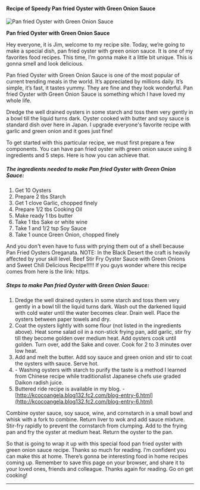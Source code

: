             

#### Recipe of Speedy Pan fried Oyster with Green Onion Sauce

![Pan fried Oyster with Green Onion Sauce](https://img-global.cpcdn.com/recipes/969e46d74a644fc3/751x532cq70/pan-fried-oyster-with-green-onion-sauce-recipe-main-photo.jpg)

**Pan fried Oyster with Green Onion Sauce**

Hey everyone, it is Jim, welcome to my recipe site. Today, we’re going to make a special dish, pan fried oyster with green onion sauce. It is one of my favorites food recipes. This time, I’m gonna make it a little bit unique. This is gonna smell and look delicious.

Pan fried Oyster with Green Onion Sauce is one of the most popular of current trending meals in the world. It’s appreciated by millions daily. It’s simple, it’s fast, it tastes yummy. They are fine and they look wonderful. Pan fried Oyster with Green Onion Sauce is something which I have loved my whole life.

Dredge the well drained oysters in some starch and toss them very gently in a bowl till the liquid turns dark. Oyster cooked with butter and soy sauce is standard dish over here in Japan. I upgrade everyone's favorite recipe with garlic and green onion and it goes just fine!

To get started with this particular recipe, we must first prepare a few components. You can have pan fried oyster with green onion sauce using 8 ingredients and 5 steps. Here is how you can achieve that.

##### The ingredients needed to make Pan fried Oyster with Green Onion Sauce:

1.  Get 10 Oysters
2.  Prepare 2 tbs Starch
3.  Get 1 clove Garlic, chopped finely
4.  Prepare 1/2 tbs Cooking Oil
5.  Make ready 1 tbs butter
6.  Take 1 tbs Sake or white wine
7.  Take 1 and 1/2 tsp Soy Sauce
8.  Take 1 ounce Green Onion, chopped finely

And you don't even have to fuss with prying them out of a shell because Pan Fried Oysters Oreganata. NOTE: In the Black Desert the craft is heavily affected by your skill level. Beef Stir Fry Oyster Sauce with Green Onions and Sweet Chili Delicious Recipe!!!!! If you guys wonder where this recipe comes from here is the link: https.

##### Steps to make Pan fried Oyster with Green Onion Sauce:

1.  Dredge the well drained oysters in some starch and toss them very gently in a bowl till the liquid turns dark. Wash out the darkened liquid with cold water until the water becomes clear. Drain well. Place the oysters between paper towels and dry.
2.  Coat the oysters lightly with some flour (not listed in the ingredients above). Heat some salad oil in a non-stick frying pan, add garlic, stir fry till they become golden over medium heat. Add oysters cook until golden. Turn over, add the Sake and cover. Cook for 2 to 3 minutes over low heat.
3.  Add and melt the butter. Add soy sauce and green onion and stir to coat the oysters with sauce. Serve hot.
4.  <Tips> - Washing oysters with starch to purify the taste is a method I learned from Chinese recipe while traditionalist Japanese chefs use graded Daikon radish juice.
5.  Buttered ride recipe is available in my blog. - [http://kcocoangela.blog132.fc2.com/blog-entry-6.html](http://kcocoangela.blog132.fc2.com/blog-entry-6.html)

Combine oyster sauce, soy sauce, wine, and cornstarch in a small bowl and whisk with a fork to combine. Return liver to wok and add sauce mixture. Stir-fry rapidly to prevent the cornstarch from clumping. Add to the frying pan and fry the oyster at medium heat. Return the oyster to the pan.

So that is going to wrap it up with this special food pan fried oyster with green onion sauce recipe. Thanks so much for reading. I’m confident you can make this at home. There’s gonna be interesting food in home recipes coming up. Remember to save this page on your browser, and share it to your loved ones, friends and colleague. Thanks again for reading. Go on get cooking!

* * *